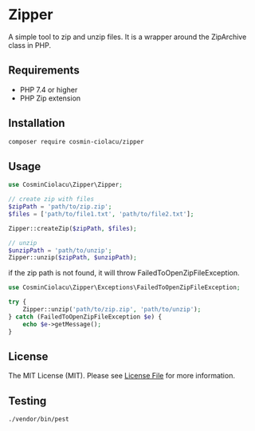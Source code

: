 # Zipper

A simple tool to zip and unzip files. It is a wrapper around the ZipArchive class in PHP.

## Requirements

- PHP 7.4 or higher
- PHP Zip extension

## Installation

```bash
composer require cosmin-ciolacu/zipper
```

## Usage

```php
use CosminCiolacu\Zipper\Zipper;

// create zip with files
$zipPath = 'path/to/zip.zip';
$files = ['path/to/file1.txt', 'path/to/file2.txt'];

Zipper::createZip($zipPath, $files);

// unzip
$unzipPath = 'path/to/unzip';
Zipper::unzip($zipPath, $unzipPath);
```
if the zip path is not found, it will throw FailedToOpenZipFileException.

```php
use CosminCiolacu\Zipper\Exceptions\FailedToOpenZipFileException;

try {
    Zipper::unzip('path/to/zip.zip', 'path/to/unzip');
} catch (FailedToOpenZipFileException $e) {
    echo $e->getMessage();
}
```

## License

The MIT License (MIT). Please see [License File](LICENSE.md) for more information.

## Testing

```bash
./vendor/bin/pest
```